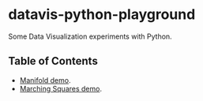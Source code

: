 # datavis-python-playground

Some Data Visualization experiments with Python.

## Table of Contents

- [Manifold demo](manifold-demo).
- [Marching Squares demo](marching-squares-demo).
